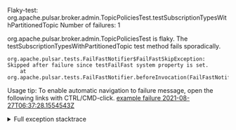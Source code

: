         
Flaky-test: org.apache.pulsar.broker.admin.TopicPoliciesTest.testSubscriptionTypesWithPartitionedTopic
Number of failures: 1

org.apache.pulsar.broker.admin.TopicPoliciesTest is flaky. The testSubscriptionTypesWithPartitionedTopic test method fails sporadically.

```
org.apache.pulsar.tests.FailFastNotifier$FailFastSkipException: Skipped after failure since testFailFast system property is set.
	at org.apache.pulsar.tests.FailFastNotifier.beforeInvocation(FailFastNotifier.java:88)

```

Usage tip: To enable automatic navigation to failure message, open the following links with CTRL/CMD-click.
[example failure 2021-08-27T06:37:28.1554543Z](https://github.com/apache/pulsar/runs/3440411059?check_suite_focus=true#step:9:1407)


<details>
<summary>Full exception stacktrace</summary>
<code><pre>
org.apache.pulsar.tests.FailFastNotifier$FailFastSkipException: Skipped after failure since testFailFast system property is set.
	at org.apache.pulsar.tests.FailFastNotifier.beforeInvocation(FailFastNotifier.java:88)

</pre></code>
</details>

